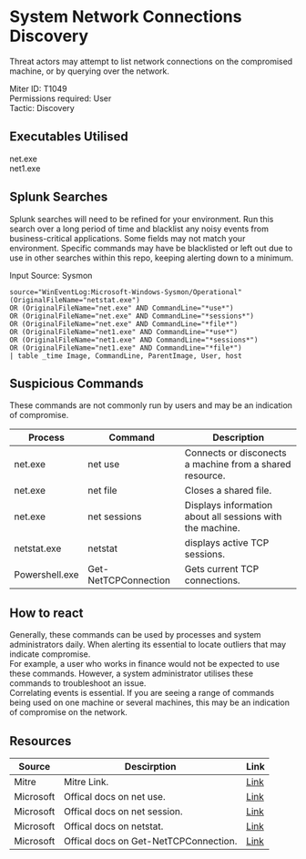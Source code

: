 # System Network Connections Discovery
Threat actors may attempt to list network connections on the compromised machine, or by querying over the network. 

Miter ID: T1049  
Permissions required: User  
Tactic: Discovery  

## Executables Utilised
net.exe  
net1.exe

## Splunk Searches
Splunk searches will need to be refined for your environment. Run this search over a long period of time and blacklist any noisy events from business-critical applications. Some fields may not match your environment. Specific commands may have be blacklisted or left out due to use in other searches within this repo, keeping alerting down to a minimum.

Input Source: Sysmon
```
source="WinEventLog:Microsoft-Windows-Sysmon/Operational"
(OriginalFileName="netstat.exe") 
OR (OriginalFileName="net.exe" AND CommandLine="*use*")
OR (OriginalFileName="net.exe" AND CommandLine="*sessions*")
OR (OriginalFileName="net.exe" AND CommandLine="*file*")
OR (OriginalFileName="net1.exe" AND CommandLine="*use*")
OR (OriginalFileName="net1.exe" AND CommandLine="*sessions*")
OR (OriginalFileName="net1.exe" AND CommandLine="*file*")
| table _time Image, CommandLine, ParentImage, User, host
```

## Suspicious Commands
These commands are not commonly run by users and may be an indication of compromise.

| Process  | Command | Description
| ------------- | ------------- | -------- | 
| net.exe| net use|Connects or disconects a machine from a shared resource. |
| net.exe| net file|Closes a shared file. |
| net.exe| net sessions| Displays information about all sessions with the machine. |
|netstat.exe|netstat|displays active TCP sessions.|
| Powershell.exe| Get-NetTCPConnection| Gets current TCP connections.|

## How to react
Generally, these commands can be used by processes and system administrators daily. When alerting its essential to locate outliers that may indicate compromise.  
For example, a user who works in finance would not be expected to use these commands. However, a system administrator utilises these commands to troubleshoot an issue.  
Correlating events is essential. If you are seeing a range of commands being used on one machine or several machines, this may be an indication of compromise on the network.  

## Resources

| Source | Descirption | Link | 
| --- | --- | --- |
|Mitre |Mitre Link. |[Link](https://attack.mitre.org/techniques/T1049/) |
|Microsoft|Offical docs on net use.|[Link](https://docs.microsoft.com/en-us/previous-versions/windows/it-pro/windows-server-2012-r2-and-2012/gg651155(v%3Dws.11)) |
|Microsoft|Offical docs on net session. |[Link](https://docs.microsoft.com/en-us/previous-versions/windows/it-pro/windows-server-2012-r2-and-2012/hh750729(v%3Dws.11))|
|Microsoft |Offical docs on netstat. | [Link](https://docs.microsoft.com/en-us/windows-server/administration/windows-commands/netstat)|
|Microsoft   |Offical docs on Get-NetTCPConnection. |   [Link](https://docs.microsoft.com/en-us/powershell/module/nettcpip/get-nettcpconnection?view=win10-ps) |

